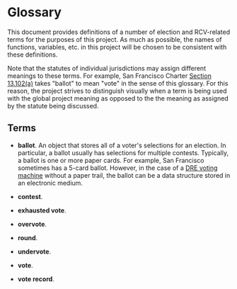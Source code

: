 Glossary
========

This document provides definitions of a number of election and RCV-related
terms for the purposes of this project.  As much as possible, the names
of functions, variables, etc. in this project will be chosen to be
consistent with these definitions.

Note that the statutes of individual jurisdictions may assign different
meanings to these terms.  For example, San Francisco Charter
[Section 13.102(a)][SF_Charter_13_102_a] takes "ballot" to mean "vote"
in the sense of this glossary.  For this reason, the project strives to
distinguish visually when a term is being used with the global project
meaning as opposed to the the meaning as assigned by the statute being
discussed.


Terms
-----

* **ballot**.  An object that stores all of a voter's selections for an
  election.  In particular, a ballot usually has selections for multiple
  contests.  Typically, a ballot is one or more paper cards.  For example,
  San Francisco sometimes has a 5-card ballot.  However, in the case of a
  [DRE voting machine][DRE_voting_machine] without a paper trail, the
  ballot can be a data structure stored in an electronic medium.

* **contest**.

* **exhausted vote**.

* **overvote**.

* **round**.

* **undervote**.

* **vote**.

* **vote record**.


[DRE_voting_machine]: https://en.wikipedia.org/wiki/DRE_voting_machine
[SF_Charter_13_102_a]: ../blob/master/statutes/san_francisco.txt#L10
